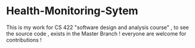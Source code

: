 # Health-Monitoring-Sytem
This is my work for CS 422 "software design and analysis course" , to see the source code ,  exists in the Master Branch ! everyone are welcome for contributions !
